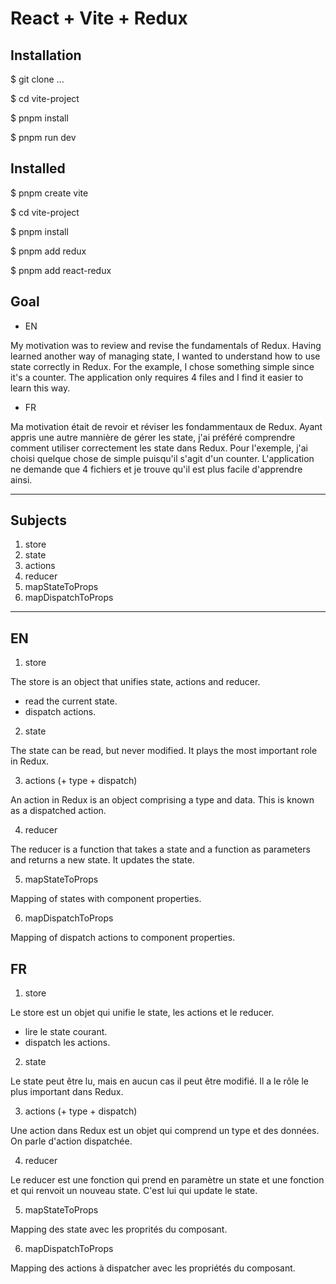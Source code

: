 # React + Vite + Redux


## Installation

$ git clone ...

$ cd vite-project

$ pnpm install

$ pnpm run dev


## Installed

$ pnpm create vite

$ cd vite-project

$ pnpm install

$ pnpm add redux

$ pnpm add react-redux


## Goal

- EN

My motivation was to review and revise the fundamentals of Redux. Having learned another way of managing state, 
I wanted to understand how to use state correctly in Redux. For the example, I chose something simple
since it's a counter. The application only requires 4 files and I find it easier to learn this way. 

- FR

Ma motivation était de revoir et réviser les fondammentaux de Redux. Ayant appris une autre mannière de gérer les state, 
j'ai préféré comprendre comment utiliser correctement les state dans Redux. Pour l'exemple, j'ai choisi quelque chose de simple
puisqu'il s'agit d'un counter. L'application ne demande que 4 fichiers et je trouve qu'il est plus facile d'apprendre ainsi. 

---

## Subjects

1. store
2. state
3. actions
4. reducer
5. mapStateToProps
6. mapDispatchToProps

---

## EN

1. store

The store is an object that unifies state, actions and reducer.

- read the current state.
- dispatch actions.

2. state

The state can be read, but never modified.
It plays the most important role in Redux.

3. actions (+ type + dispatch)

An action in Redux is an object comprising a type and data.
This is known as a dispatched action.

4. reducer 

The reducer is a function that takes a state and a function as parameters and returns a new state.
It updates the state.

5. mapStateToProps

Mapping of states with component properties.

6. mapDispatchToProps

Mapping of dispatch actions to component properties.

## FR

1. store

Le store est un objet qui unifie le state, les actions et le reducer.

- lire le state courant.
- dispatch les actions.

2. state

Le state peut être lu, mais en aucun cas il peut être modifié.
Il a le rôle le plus important dans Redux.

3. actions (+ type + dispatch)

Une action dans Redux est un objet qui comprend un type et des données.
On parle d'action dispatchée.

4. reducer 

Le reducer est une fonction qui prend en paramètre un state et une fonction et qui renvoit un nouveau state.
C'est lui qui update le state.

5. mapStateToProps

Mapping des state avec les proprités du composant.

6. mapDispatchToProps

Mapping des actions à dispatcher avec les propriétés du composant.
